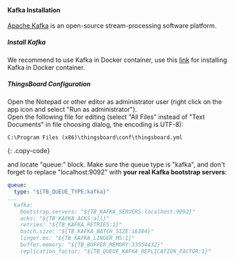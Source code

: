 #### Kafka Installation

[Apache Kafka](https://kafka.apache.org/) is an open-source stream-processing software platform.

##### Install Kafka

We recommend to use Kafka in Docker container, use this [link](https://github.com/wurstmeister/kafka-docker) for installing Kafka in Docker container.

##### ThingsBoard Configuration

Open the Notepad or other editor as administrator user (right click on the app icon and select "Run as administrator").  
Open the following file for editing (select "All Files" instead of "Text Documents" in file choosing dialog, the encoding is UTF-8):

```text 
C:\Program Files (x86)\thingsboard\conf\thingsboard.yml
``` 
{: .copy-code}

and locate "queue:" block. Make sure the queue type is "kafka", and don't forget to replace "localhost:9092" with **your real Kafka bootstrap servers**:

```yml
queue:
  type: "${TB_QUEUE_TYPE:kafka}"
...
  kafka:
    bootstrap.servers: "${TB_KAFKA_SERVERS:localhost:9092}"
    acks: "${TB_KAFKA_ACKS:all}"
    retries: "${TB_KAFKA_RETRIES:1}"
    batch.size: "${TB_KAFKA_BATCH_SIZE:16384}"
    linger.ms: "${TB_KAFKA_LINGER_MS:1}"
    buffer.memory: "${TB_BUFFER_MEMORY:33554432}"
    replication_factor: "${TB_QUEUE_KAFKA_REPLICATION_FACTOR:1}"
```
